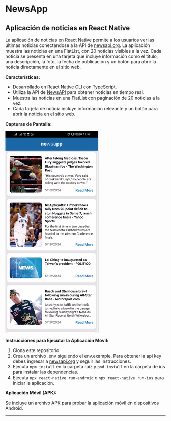 # NewsApp
## Aplicación de noticias en React Native

La aplicación de noticias en React Native permite a los usuarios ver las últimas noticias conectándose a la API de [newsapi.org](https://newsapi.org/). La aplicación muestra las noticias en una FlatList, con 20 noticias visibles a la vez. Cada noticia se presenta en una tarjeta que incluye información como el título, una descripción, la foto, la fecha de publicación y un botón para abrir la noticia directamente en el sitio web.

**Características:**

- Desarrollado en React Native CLI con TypeScript.
- Utiliza la API de [NewsAPI](https://newsapi.org/) para obtener noticias en tiempo real.
- Muestra las noticias en una FlatList con paginación de 20 noticias a la vez.
- Cada tarjeta de noticia incluye información relevante y un botón para abrir la noticia en el sitio web.

**Capturas de Pantalla:**


![Captura de Pantalla](/newsapp.png)


**Instrucciones para Ejecutar la Aplicación Móvil:**

1. Clona este repositorio.
2. Crea un archivo .env siguiendo el env.example. Para obtener la api key debes ingresar a [newsapi.org](https://newsapi.org/) y seguir las instrucciones.
3. Ejecuta `npm install` en la carpeta raiz  y `pod install` en la carpeta de ios para instalar las dependencias.
4. Ejecuta `npx react-native run-android` o `npx react-native run-ios` para iniciar la aplicación.

**Aplicación Móvil (APK):**

Se incluye un archivo  [APK](/NewsApp.apk) para probar la aplicación móvil en dispositivos Android.

---
